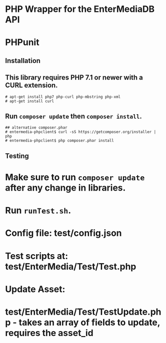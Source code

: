 # PHP Wrapper for the EnterMediaDB API
# PHPunit


## Installation
## This library requires PHP 7.1 or newer with a CURL extension.

    # apt-get install php7 php-curl php-mbstring php-xml
    # apt-get install curl

## Run `composer update` then `composer install`.

    ## alternative composer.phar
    # entermedia-phpclient$ curl -sS https://getcomposer.org/installer | php
    # entermedia-phpclient$ php composer.phar install

## Testing
# Make sure to run `composer update` after any change in libraries.

# Run `runTest.sh`.

# Config file: test/config.json
# Test scripts at: test/EnterMedia/Test/Test.php

# Update Asset:
# test/EnterMedia/Test/TestUpdate.php - takes an array of fields to update, requires the asset_id
